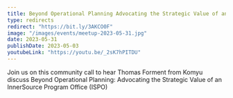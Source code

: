 ```yaml
---
title: Beyond Operational Planning Advocating the Strategic Value of an ISPO
type: redirects
redirect: "https://bit.ly/3AKCO0F"
image: "/images/events/meetup-2023-05-31.jpg"
date: 2023-05-31
publishDate: 2023-05-03
youtubeLink: "https://youtu.be/_2sK7hPITDU"
---
```


Join us on this community call to hear Thomas Forment from Komyu discuss  Beyond Operational Planning: Advocating the Strategic Value of an InnerSource Program Office (ISPO)
